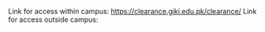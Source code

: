 Link for access within campus: <https://clearance.giki.edu.pk/clearance/>
Link for access outside campus: 
